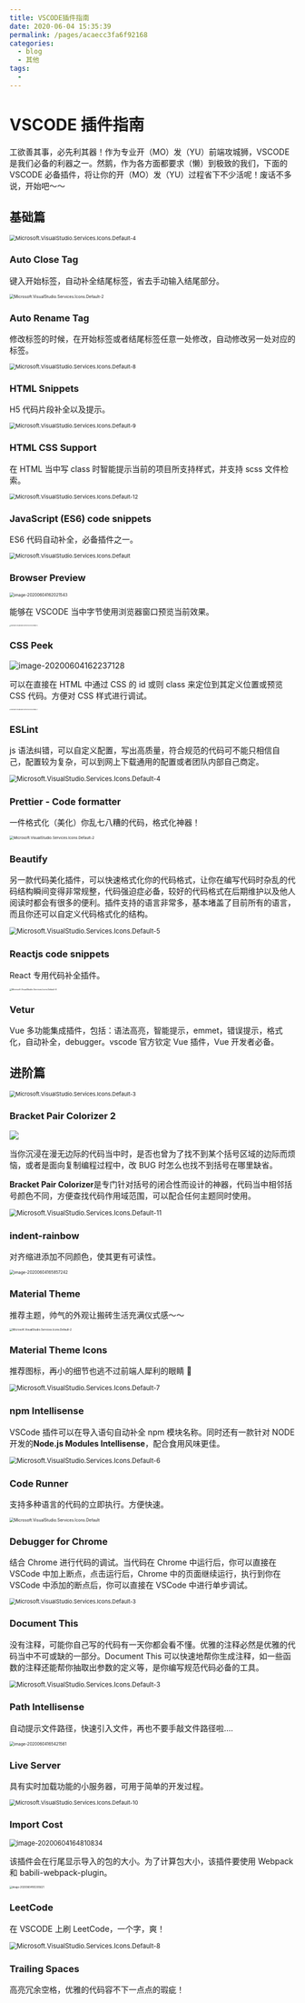 ```yaml
---
title: VSCODE插件指南
date: 2020-06-04 15:35:39
permalink: /pages/acaecc3fa6f92168
categories: 
  - blog
  - 其他
tags: 
  - 
---
```

# VSCODE 插件指南

工欲善其事，必先利其器！作为专业开（MO）发（YU）前端攻城狮，VSCODE 是我们必备的利器之一。然鹅，作为各方面都要求（懒）到极致的我们，下面的 VSCODE 必备插件，将让你的开（MO）发（YU）过程省下不少活呢！废话不多说，开始吧～～

<!-- more -->

## 基础篇

<img src="https://tva1.sinaimg.cn/large/007S8ZIlgy1gfgb3181gaj306r02hweg.jpg" alt="Microsoft.VisualStudio.Services.Icons.Default-4" style="zoom:67%;" />

### Auto Close Tag

键入开始标签，自动补全结尾标签，省去手动输入结尾部分。

<img src="https://tva1.sinaimg.cn/large/007S8ZIlgy1gfgaxzkq2bj307c050dh8.jpg" alt="Microsoft.VisualStudio.Services.Icons.Default-2" style="zoom:50%;" />

### Auto Rename Tag

修改标签的时候，在开始标签或者结尾标签任意一处修改，自动修改另一处对应的标签。

<img src="https://tva1.sinaimg.cn/large/007S8ZIlgy1gfgcemgjkmj303c03ca9v.jpg" alt="Microsoft.VisualStudio.Services.Icons.Default-8" style="zoom:67%;" />

### HTML Snippets

H5 代码片段补全以及提示。

<img src="https://tva1.sinaimg.cn/large/007S8ZIlgy1gfgcg56tnaj303k03kgld.jpg" alt="Microsoft.VisualStudio.Services.Icons.Default-9" style="zoom:67%;" />

### HTML CSS Support

在 HTML 当中写 class 时智能提示当前的项目所支持样式，并支持 scss 文件检索。

<img src="https://tva1.sinaimg.cn/large/007S8ZIlgy1gfgctzwovvj303k03ka9w.jpg" alt="Microsoft.VisualStudio.Services.Icons.Default-12" style="zoom:67%;" />

### JavaScript (ES6) code snippets

ES6 代码自动补全，必备插件之一。

<img src="https://tva1.sinaimg.cn/large/007S8ZIlgy1gfgax6ge0uj303k03k0ov.jpg" alt="Microsoft.VisualStudio.Services.Icons.Default" style="zoom:67%;" />

### Browser Preview

<img src="https://tva1.sinaimg.cn/large/007S8ZIlgy1gfgbylch3sj31c10u07wh.jpg" alt="image-20200604162021543" style="zoom: 50%;" />

能够在 VSCODE 当中字节使用浏览器窗口预览当前效果。

<img src="https://tva1.sinaimg.cn/large/007S8ZIlgy1gfgb3lg5kaj30ki0kiwi2.jpg" alt="Microsoft.VisualStudio.Services.Icons.Default-5" style="zoom:15%;" />

### CSS Peek

![image-20200604162237128](https://tva1.sinaimg.cn/large/007S8ZIlgy1gfgc0tskpej31og0t27ae.jpg)

可以在直接在 HTML 中通过 CSS 的 id 或则 class 来定位到其定义位置或预览 CSS 代码。方便对 CSS 样式进行调试。

<img src="https://tva1.sinaimg.cn/large/007S8ZIlgy1gfgcm6217uj30go0go74v.jpg" alt="Microsoft.VisualStudio.Services.Icons.Default-7" style="zoom:15%;" />

### ESLint

js 语法纠错，可以自定义配置，写出高质量，符合规范的代码可不能只相信自己，配置较为复杂，可以到网上下载通用的配置或者团队内部自己商定。

<img src="https://tva1.sinaimg.cn/large/007S8ZIlgy1gfgda41n3ej303k03ka9x.jpg" alt="Microsoft.VisualStudio.Services.Icons.Default-4" style="zoom:80%;" />

### Prettier - Code formatter

一件格式化（美化）你乱七八糟的代码，格式化神器！

<img src="https://tva1.sinaimg.cn/large/007S8ZIlgy1gfgdwema12j3074074mxh.jpg" alt="Microsoft.VisualStudio.Services.Icons.Default-2" style="zoom:45%;" />

### Beautify

另一款代码美化插件，可以快速格式化你的代码格式，让你在编写代码时杂乱的代码结构瞬间变得非常规整，代码强迫症必备，较好的代码格式在后期维护以及他人阅读时都会有很多的便利。插件支持的语言非常多，基本堵盖了目前所有的语言，而且你还可以自定义代码格式化的结构。

<img src="https://tva1.sinaimg.cn/large/007S8ZIlgy1gfgdb5gv4kj303k03k0ss.jpg" alt="Microsoft.VisualStudio.Services.Icons.Default-5" style="zoom:80%;" />

### Reactjs code snippets

React 专用代码补全插件。

<img src="https://tva1.sinaimg.cn/large/007S8ZIlgy1gfgdc45rfij30b40b474b.jpg" alt="Microsoft.VisualStudio.Services.Icons.Default-6" style="zoom:25%;" />

### Vetur

Vue 多功能集成插件，包括：语法高亮，智能提示，emmet，错误提示，格式化，自动补全，debugger。vscode 官方钦定 Vue 插件，Vue 开发者必备。

## 进阶篇

<img src="https://tva1.sinaimg.cn/large/007S8ZIlgy1gfgb17lgmwj303k03kt8n.jpg" alt="Microsoft.VisualStudio.Services.Icons.Default-3" style="zoom:67%;" />

### Bracket Pair Colorizer 2

![](https://imgkr.cn-bj.ufileos.com/94dc7614-e462-4158-884c-93799ee19904.png)

当你沉浸在漫无边际的代码当中时，是否也曾为了找不到某个括号区域的边际而烦恼，或者是面向复制编程过程中，改 BUG 时怎么也找不到括号在哪里缺省。

**Bracket Pair Colorizer**是专门针对括号的闭合性而设计的神器，代码当中相邻括号颜色不同，方便查找代码作用域范围，可以配合任何主题同时使用。

<img src="https://tva1.sinaimg.cn/large/007S8ZIlgy1gfgctck1tpj303k03kt8q.jpg" alt="Microsoft.VisualStudio.Services.Icons.Default-11" style="zoom:80%;" />

### indent-rainbow

对齐缩进添加不同颜色，使其更有可读性。

<img src="https://tva1.sinaimg.cn/large/007S8ZIlgy1gfgd2mv3q0j307g06umyo.jpg" alt="image-20200604165857242" style="zoom:50%;" />

### Material Theme

推荐主题，帅气的外观让搬砖生活充满仪式感～～

<img src="https://tva1.sinaimg.cn/large/007S8ZIlgy1gfgd35hl94j3074074t8t.jpg" alt="Microsoft.VisualStudio.Services.Icons.Default-2" style="zoom:33%;" />

### Material Theme Icons

推荐图标，再小的细节也逃不过前端人犀利的眼睛 👀

<img src="https://tva1.sinaimg.cn/large/007S8ZIlgy1gfgdews3fsj303k03k744.jpg" alt="Microsoft.VisualStudio.Services.Icons.Default-7" style="zoom:80%;" />

### npm Intellisense

VSCode 插件可以在导入语句自动补全 npm 模块名称。同时还有一款针对 NODE 开发的**Node.js Modules Intellisense**，配合食用风味更佳。

<img src="https://tva1.sinaimg.cn/large/007S8ZIlgy1gfgcoqp492j304n01n3yc.jpg" alt="Microsoft.VisualStudio.Services.Icons.Default-6" style="zoom:80%;" />

### Code Runner

支持多种语言的代码的立即执行。方便快速。

<img src="https://tva1.sinaimg.cn/large/007S8ZIlgy1gfgdp2ji5nj3074074dgg.jpg" alt="Microsoft.VisualStudio.Services.Icons.Default" style="zoom:50%;" />

### Debugger for Chrome

结合 Chrome 进行代码的调试。当代码在 Chrome 中运行后，你可以直接在 VSCode 中加上断点，点击运行后，Chrome 中的页面继续运行，执行到你在 VSCode 中添加的断点后，你可以直接在 VSCode 中进行单步调试。

<img src="https://tva1.sinaimg.cn/large/007S8ZIlgy1gfge06rxm6j303k03k741.jpg" alt="Microsoft.VisualStudio.Services.Icons.Default-3" style="zoom:67%;" />

### Document This

没有注释，可能你自己写的代码有一天你都会看不懂。优雅的注释必然是优雅的代码当中不可或缺的一部分。Document This 可以快速地帮你生成注释，如一些函数的注释还能帮你抽取出参数的定义等，是你编写规范代码必备的工具。

<img src="https://tva1.sinaimg.cn/large/007S8ZIlgy1gfgd4ei38mj303k03kaa1.jpg" alt="Microsoft.VisualStudio.Services.Icons.Default-3" style="zoom:80%;" />

### Path Intellisense

自动提示文件路径，快速引入文件，再也不要手敲文件路径啦....

<img src="https://tva1.sinaimg.cn/large/007S8ZIlgy1gfgcxy88bwj309805omx8.jpg" alt="image-20200604165421561" style="zoom:50%;" />

### Live Server

具有实时加载功能的小服务器，可用于简单的开发过程。

<img src="https://tva1.sinaimg.cn/large/007S8ZIlgy1gfgcqdb0swj303k03kmx5.jpg" alt="Microsoft.VisualStudio.Services.Icons.Default-10" style="zoom:67%;" />

### Import Cost

<img src="https://tva1.sinaimg.cn/large/007S8ZIlgy1gfgcrf7w1uj30ti0363z7.jpg" alt="image-20200604164810834" style="zoom:80%;" />

该插件会在行尾显示导入的包的大小。为了计算包大小，该插件要使用 Webpack 和 babili-webpack-plugin。

<img src="https://tva1.sinaimg.cn/large/007S8ZIlgy1gfgcwj8co1j30ku0d4mzh.jpg" alt="image-20200604165305621" style="zoom:30%;" />

### LeetCode

在 VSCODE 上刷 LeetCode，一个字，爽！

<img src="https://tva1.sinaimg.cn/large/007S8ZIlgy1gfgdlncfldj303k03k744.jpg" alt="Microsoft.VisualStudio.Services.Icons.Default-8" style="zoom:80%;" />

### **Trailing Spaces**

高亮冗余空格，优雅的代码容不下一点点的瑕疵！
